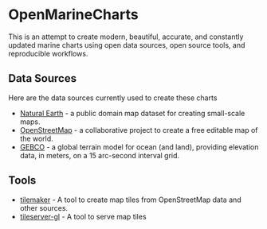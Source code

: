 # OpenMarineCharts

This is an attempt to create modern, beautiful, accurate, and constantly updated marine charts using open data sources, open source tools, and reproducible workflows.

## Data Sources

Here are the data sources currently used to create these charts

- [Natural Earth](https://www.naturalearthdata.com) - a public domain map dataset for creating small-scale maps.
- [OpenStreetMap](https://www.openstreetmap.org) - a collaborative project to create a free editable map of the world.
- [GEBCO](https://www.gebco.net/data-products/gridded-bathymetry-data) - a global terrain model for ocean (and land), providing elevation data, in meters, on a 15 arc-second interval grid.

## Tools

- [tilemaker](https://tilemaker.readthedocs.io/en/latest/) - A tool to create map tiles from OpenStreetMap data and other sources.
- [tileserver-gl](https://github.com/maptiler/tileserver-gl) - A tool to serve map tiles
